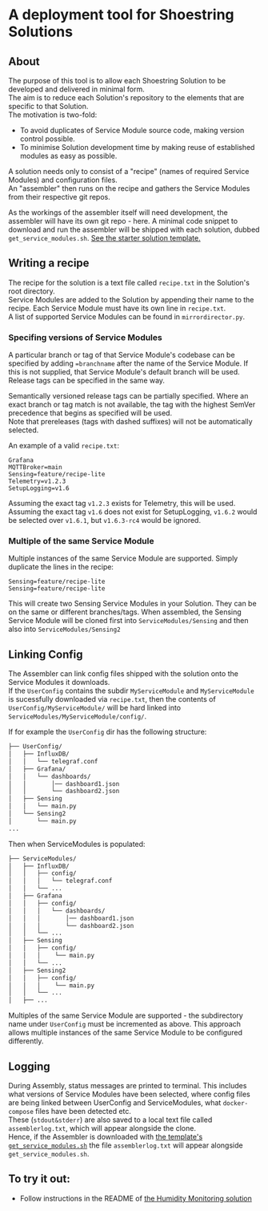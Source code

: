 # A deployment tool for Shoestring Solutions

## About
The purpose of this tool is to allow each Shoestring Solution to be developed and delivered in minimal form.  
The aim is to reduce each Solution's repository to the elements that are specific to that Solution.  
The motivation is two-fold:
- To avoid duplicates of Service Module source code, making version control possible.  
- To minimise Solution development time by making reuse of established modules as easy as possible.

A solution needs only to consist of a "recipe" (names of required Service Modules) and configuration files.  
An "assembler" then runs on the recipe and gathers the Service Modules from their respective git repos.  

As the workings of the assembler itself will need development, the assembler will have its own git repo - here. A minimal code snippet to download and run the assembler will be shipped with each solution, dubbed `get_service_modules.sh`. [See the starter solution template.](https://github.com/DigitalShoestringSolutions/starter-solution-template/blob/feature/assembler/ServiceModules/Assembly/get_service_modules.sh)


## Writing a recipe
The recipe for the solution is a text file called `recipe.txt` in the Solution's root directory.  
Service Modules are added to the Solution by appending their name to the recipe. Each Service Module must have its own line in `recipe.txt`.    
A list of supported Service Modules can be found in `mirrordirector.py`.

### Specifing versions of Service Modules
A particular branch or tag of that Service Module's codebase can be specified by adding `=branchname` after the name of the Service Module. If this is not supplied, that Service Module's default branch will be used. Release tags can be specified in the same way.  

Semantically versioned release tags can be partially specified. Where an exact branch or tag match is not available, the tag with the highest SemVer precedence that begins as specified will be used.  
Note that prereleases (tags with dashed suffixes) will not be automatically selected.  

An example of a valid `recipe.txt`:
```
Grafana
MQTTBroker=main
Sensing=feature/recipe-lite
Telemetry=v1.2.3
SetupLogging=v1.6
```
Assuming the exact tag `v1.2.3` exists for Telemetry, this will be used.  
Assuming the exact tag `v1.6` does not exist for SetupLogging, `v1.6.2` would be selected over `v1.6.1`, but `v1.6.3-rc4` would be ignored.

### Multiple of the same Service Module
Multiple instances of the same Service Module are supported. Simply duplicate the lines in the recipe:
```
Sensing=feature/recipe-lite
Sensing=feature/recipe-lite
```
This will create two Sensing Service Modules in your Solution. They can be on the same or different branches/tags. 
When assembled, the Sensing Service Module will be cloned first into `ServiceModules/Sensing` and then also into `ServiceModules/Sensing2`


## Linking Config

The Assembler can link config files shipped with the solution onto the Service Modules it downloads.  
If the `UserConfig` contains the subdir `MyServiceModule` and `MyServiceModule` is sucessfully downloaded via `recipe.txt`, then the contents of `UserConfig/MyServiceModule/` will be hard linked into `ServiceModules/MyServiceModule/config/`. 


If for example the `UserConfig` dir has the following structure:

```bash
├── UserConfig/
│   ├── InfluxDB/
│   │   └── telegraf.conf
│   ├── Grafana/
│   │   └── dashboards/
│   │       │── dashboard1.json
│   │       └── dashboard2.json
│   ├── Sensing
│   │   └── main.py
│   └── Sensing2
│       └── main.py
...
```
Then when ServiceModules is populated:

```bash
├── ServiceModules/
│   ├── InfluxDB/
│   │   ├── config/
│   │   │   └── telegraf.conf
│   │   └── ...
│   ├── Grafana
│   │   ├── config/
│   │   │   └── dashboards/
│   │   │       │── dashboard1.json
│   │   │       └── dashboard2.json
│   │   └── ...
│   ├── Sensing
│   │   ├── config/
│   │   │    └── main.py
│   │   └── ...
│   ├── Sensing2
│   │   ├── config/
│   │   │    └── main.py
│   │   └── ...
│   ├── ...
```
Multiples of the same Service Module are supported - the subdirectory name under `UserConfig` must be incremented as above. This approach allows multiple instances of the same Service Module to be configured differently.


## Logging

During Assembly, status messages are printed to terminal. This includes what versions of Service Modules have been selected, where config files are being linked between UserConfig and ServiceModules, what `docker-compose` files have been detected etc.  
These (`stdout&stderr`) are also saved to a local text file called `assemblerlog.txt`, which will appear alongside the clone.  
Hence, if the Assembler is downloaded with [the template's `get_service_modules.sh`](https://github.com/DigitalShoestringSolutions/starter-solution-template/blob/feature/assembler/ServiceModules/Assembly/get_service_modules.sh) the file `assemblerlog.txt` will appear alongside `get_service_modules.sh`.

## To try it out:

- Follow instructions in the README of [the Humidity Monitoring solution](https://github.com/DigitalShoestringSolutions/HumidityMonitoring)
